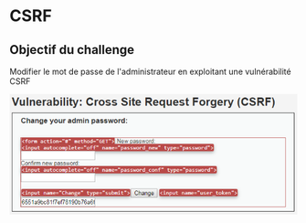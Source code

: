 # CSRF

## Objectif du challenge

Modifier le mot de passe de l'administrateur en exploitant une vulnérabilité CSRF

![](../../../../.gitbook/assets/0c0892194f080f693dd38eeb63b57a68.png)

